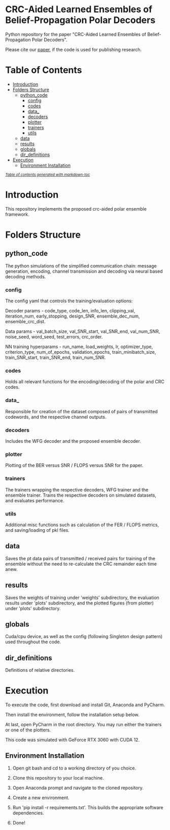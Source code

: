 # CRC-Aided Learned Ensembles of Belief-Propagation Polar Decoders

Python repository for the paper "CRC-Aided Learned Ensembles of Belief-Propagation Polar Decoders".

Please cite our [paper](https://arxiv.org/abs/2301.06060), if the code is used for publishing research.

# Table of Contents

- [Introduction](#introduction)
- [Folders Structure](#folders-structure)
  * [python_code](#python_code)
    + [config](#config)
    + [codes](#codes)
    + [data_](#data_)
    + [decoders](#decoders)
    + [plotter](#plotter)
    + [trainers](#trainers)
    + [utils](#utils)
  * [data](#data)
  * [results](#results)
  * [globals](#globals)
  * [dir_definitions](#dir_definitions)
- [Execution](#execution)
  * [Environment Installation](#environment-installation)

<small><i><a href='http://ecotrust-canada.github.io/markdown-toc/'>Table of contents generated with markdown-toc</a></i></small>

# Introduction

This repository implements the proposed crc-aided polar ensemble framework.

# Folders Structure

## python_code 

The python simulations of the simplified communication chain: message generation, encoding, channel transmission and decoding via neural based decoding methods.

### config

The config yaml that controls the training/evaluation options:

Decoder params - code_type, code_len, info_len, clipping_val, iteration_num, early_stopping, design_SNR, ensemble_dec_num, ensemble_crc_dist.

Data params - val_batch_size, val_SNR_start, val_SNR_end, val_num_SNR, noise_seed, word_seed, test_errors, crc_order.

NN training hyperparams - run_name, load_weights, lr, optimizer_type, criterion_type, num_of_epochs, validation_epochs, train_minibatch_size, train_SNR_start, train_SNR_end, train_num_SNR.

### codes 

Holds all relevant functions for the encoding/decoding of the polar and CRC codes.

### data_ 

Responsible for creation of the dataset composed of pairs of transmitted codewords, and the respective channel outputs.

### decoders

Includes the WFG decoder and the proposed ensemble decoder.

### plotter

Plotting of the BER versus SNR / FLOPS versus SNR for the paper.

### trainers

The trainers wrapping the respective decoders, WFG trainer and the ensemble trainer. Trains the respective decoders on simulated datasets, and evaluates performance.

### utils

Additional misc functions such as calculation of the FER / FLOPS metrics, and saving/loading of pkl files.

## data

Saves the pt data pairs of transmitted / received pairs for training of the ensemble without the need to re-calculate the CRC remainder each time anew.

## results 

Saves the weights of training under 'weights' subdirectory, the evaluation results under 'plots' subdirectory, and the plotted figures (from plotter) under 'plots' subdirectory. 

## globals 

Cuda/cpu device, as well as the config (following Singleton design pattern) used throughout the code.

## dir_definitions 

Definitions of relative directories.

# Execution

To execute the code, first download and install Git, Anaconda and PyCharm.

Then install the environment, follow the installation setup below. 

At last, open PyCharm in the root directory. You may run either the trainers or one of the plotters.

This code was simulated with GeForce RTX 3060 with CUDA 12. 

## Environment Installation

1. Open git bash and cd to a working directory of you choice.

2. Clone this repository to your local machine.

3. Open Anaconda prompt and navigate to the cloned repository.

4. Create a new environment.

5. Run 'pip install -r requirements.txt'. This builds the appropriate software dependencies.

6. Done!
